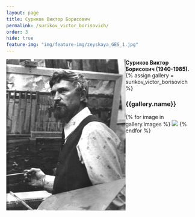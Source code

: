 ```yaml
---
layout: page
title: Суриков Виктор Борисович
permalink: /surikov_victor_borisovich/
order: 3
hide: true
feature-img: "img/feature-img/zeyskaya_GES_1.jpg"
---
```


<img src="/img/surikov_victor_borisovich/surikov_victor_borisovich.jpg" 
  align="left" width="317" height="400" alt="surikov_victor_borisovich">
  <strong>Суриков Виктор Борисович (1940-1985).</strong>
  {% assign gallery = surikov_victor_borisovich %}
  <h3>{{gallery.name}}</h3>
  <div class="fotorama" data-allowfullscreen="true" data-width="100%" data-ratio="800/600" data-nav="thumbs" data-arrows="true">
    {% for image in gallery.images %}
      <img src="/img/{{gallery.folder}}/{{image.name}}">  
    {% endfor %}
  </div>
 


 